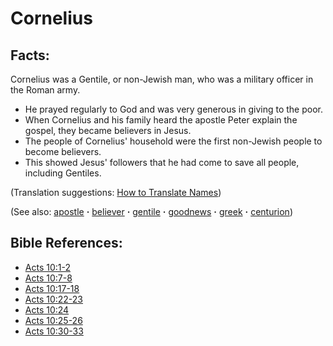 # Cornelius #

## Facts: ##

Cornelius was a Gentile, or non-Jewish man, who was a military officer in the Roman army.

* He prayed regularly to God and was very generous in giving to the poor.
* When Cornelius and his family heard the apostle Peter explain the gospel, they became believers in Jesus.
* The people of Cornelius' household were the first non-Jewish people to become believers.
* This showed Jesus' followers that he had come to save all people, including Gentiles.

(Translation suggestions: [How to Translate Names](https://git.door43.org/Door43/en-ta-translate-vol1/src/master/content/translate_names.md))

(See also: [apostle](../kt/apostle.md) **·** [believer](../kt/believer.md) **·** [gentile](../other/gentile.md) **·** [goodnews](../kt/goodnews.md) **·** [greek](../other/greek.md) **·** [centurion](../other/centurion.md))

## Bible References: ##

* [Acts 10:1-2](https://door43.org/en/bible/notes/act/10/01)
* [Acts 10:7-8](https://door43.org/en/bible/notes/act/10/07)
* [Acts 10:17-18](https://door43.org/en/bible/notes/act/10/17)
* [Acts 10:22-23](https://door43.org/en/bible/notes/act/10/22)
* [Acts 10:24](https://door43.org/en/bible/notes/act/10/24)
* [Acts 10:25-26](https://door43.org/en/bible/notes/act/10/25)
* [Acts 10:30-33](https://door43.org/en/bible/notes/act/10/30)

